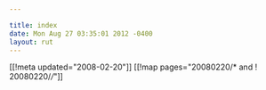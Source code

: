 ```yaml
---

title: index
date: Mon Aug 27 03:35:01 2012 -0400
layout: rut
---
```


[[!meta updated="2008-02-20"]]
[[!map pages="20080220/* and ! 20080220/*/*"]]

